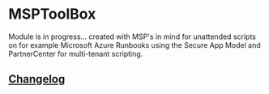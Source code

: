 # MSPToolBox

Module is in progress... created with MSP's in mind for unattended scripts on for example Microsoft Azure Runbooks using the Secure App Model and PartnerCenter for multi-tenant scripting.

## [Changelog](./CHANGELOG.MD)